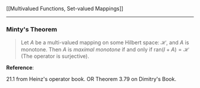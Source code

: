 [[Multivalued Functions, Set-valued Mappings]]

---
### **Minty's Theorem**

> Let $A$ be a multi-valued mapping on some Hilbert space: $\mathcal H$, and $A$ is monotone. Then $A$ is *maximal monotone* if and only if $\text{ran}(I + A) = \mathcal H$ (The operator is surjective). 


**Reference**: 

21.1 from Heinz's operator book. OR Theorem 3.79 on Dimitry's Book. 